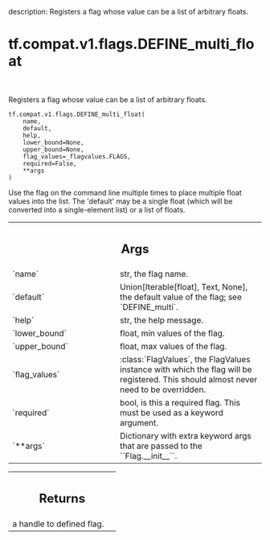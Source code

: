 description: Registers a flag whose value can be a list of arbitrary floats.

<div itemscope itemtype="http://developers.google.com/ReferenceObject">
<meta itemprop="name" content="tf.compat.v1.flags.DEFINE_multi_float" />
<meta itemprop="path" content="Stable" />
</div>

# tf.compat.v1.flags.DEFINE_multi_float

<!-- Insert buttons and diff -->

<table class="tfo-notebook-buttons tfo-api nocontent" align="left">

</table>



Registers a flag whose value can be a list of arbitrary floats.


<pre class="devsite-click-to-copy prettyprint lang-py tfo-signature-link">
<code>tf.compat.v1.flags.DEFINE_multi_float(
    name,
    default,
    help,
    lower_bound=None,
    upper_bound=None,
    flag_values=_flagvalues.FLAGS,
    required=False,
    **args
)
</code></pre>



<!-- Placeholder for "Used in" -->

Use the flag on the command line multiple times to place multiple
float values into the list.  The 'default' may be a single float
(which will be converted into a single-element list) or a list of
floats.

<!-- Tabular view -->
 <table class="responsive fixed orange">
<colgroup><col width="214px"><col></colgroup>
<tr><th colspan="2"><h2 class="add-link">Args</h2></th></tr>

<tr>
<td>
`name`<a id="name"></a>
</td>
<td>
str, the flag name.
</td>
</tr><tr>
<td>
`default`<a id="default"></a>
</td>
<td>
Union[Iterable[float], Text, None], the default value of the flag;
see `DEFINE_multi`.
</td>
</tr><tr>
<td>
`help`<a id="help"></a>
</td>
<td>
str, the help message.
</td>
</tr><tr>
<td>
`lower_bound`<a id="lower_bound"></a>
</td>
<td>
float, min values of the flag.
</td>
</tr><tr>
<td>
`upper_bound`<a id="upper_bound"></a>
</td>
<td>
float, max values of the flag.
</td>
</tr><tr>
<td>
`flag_values`<a id="flag_values"></a>
</td>
<td>
:class:`FlagValues`, the FlagValues instance with which the
flag will be registered. This should almost never need to be overridden.
</td>
</tr><tr>
<td>
`required`<a id="required"></a>
</td>
<td>
bool, is this a required flag. This must be used as a keyword
argument.
</td>
</tr><tr>
<td>
`**args`<a id="**args"></a>
</td>
<td>
Dictionary with extra keyword args that are passed to the
``Flag.__init__``.
</td>
</tr>
</table>



<!-- Tabular view -->
 <table class="responsive fixed orange">
<colgroup><col width="214px"><col></colgroup>
<tr><th colspan="2"><h2 class="add-link">Returns</h2></th></tr>
<tr class="alt">
<td colspan="2">
a handle to defined flag.
</td>
</tr>

</table>


